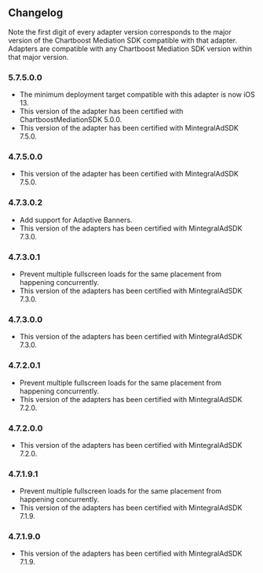 ## Changelog

Note the first digit of every adapter version corresponds to the major version of the Chartboost Mediation SDK compatible with that adapter. 
Adapters are compatible with any Chartboost Mediation SDK version within that major version.

### 5.7.5.0.0
- The minimum deployment target compatible with this adapter is now iOS 13.
- This version of the adapter has been certified with ChartboostMediationSDK 5.0.0.
- This version of the adapter has been certified with MintegralAdSDK 7.5.0.

### 4.7.5.0.0
- This version of the adapter has been certified with MintegralAdSDK 7.5.0.

### 4.7.3.0.2
- Add support for Adaptive Banners.
- This version of the adapters has been certified with MintegralAdSDK 7.3.0.

### 4.7.3.0.1
- Prevent multiple fullscreen loads for the same placement from happening concurrently.
- This version of the adapters has been certified with MintegralAdSDK 7.3.0.

### 4.7.3.0.0
- This version of the adapters has been certified with MintegralAdSDK 7.3.0.

### 4.7.2.0.1
- Prevent multiple fullscreen loads for the same placement from happening concurrently.
- This version of the adapters has been certified with MintegralAdSDK 7.2.0.

### 4.7.2.0.0
- This version of the adapters has been certified with MintegralAdSDK 7.2.0.

### 4.7.1.9.1
- Prevent multiple fullscreen loads for the same placement from happening concurrently.
- This version of the adapters has been certified with MintegralAdSDK 7.1.9.

### 4.7.1.9.0
- This version of the adapters has been certified with MintegralAdSDK 7.1.9.
